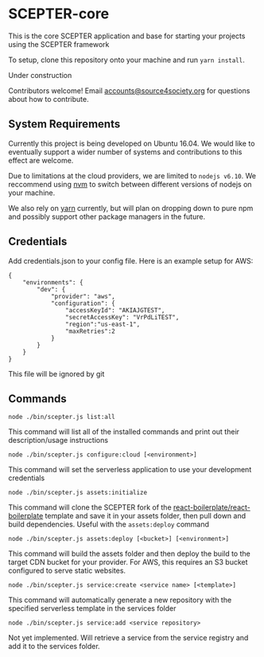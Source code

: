 # SCEPTER-core

This is the core SCEPTER application and base for starting your projects using the SCEPTER framework

To setup, clone this repository onto your machine and run `yarn install`.

Under construction

Contributors welcome! Email accounts@source4society.org for questions about how to contribute.

## System Requirements

Currently this project is being developed on Ubuntu 16.04. We would like to eventually support a wider number of systems and contributions to this effect are welcome.

Due to limitations at the cloud providers, we are limited to `nodejs v6.10`. We reccommend using [nvm](https://github.com/creationix/nvm) to switch between different versions of nodejs on your machine.

We also rely on [yarn](https://yarnpkg.com/en/) currently, but will plan on dropping down to pure npm and possibly support other package managers in the future.

## Credentials

Add credentials.json to your config file. Here is an example setup for AWS:

    {
        "environments": {
            "dev": {
                "provider": "aws",
                "configuration": { 
                    "accessKeyId": "AKIAJGTEST",
                    "secretAccessKey": "VrPdLiTEST",
                    "region":"us-east-1",
                    "maxRetries":2
                }
            }
        }
    }

This file will be ignored by git

## Commands

    node ./bin/scepter.js list:all

This command will list all of the installed commands and print out their description/usage instructions

    node ./bin/scepter.js configure:cloud [<environment>]

This command will set the serverless application to use your development credentials

    node ./bin/scepter.js assets:initialize

This command will clone the SCEPTER fork of the [react-boilerplate/react-boilerplate](https://github.com/react-boilerplate/react-boilerplate) template and save it in your assets folder, then pull down and build dependencies. Useful with the `assets:deploy` command

    node ./bin/scepter.js assets:deploy [<bucket>] [<environment>]

This command will build the assets folder and then deploy the build to the target CDN bucket for your provider. For AWS, this requires an S3 bucket configured to serve static websites. 

    node ./bin/scepter.js service:create <service name> [<template>]

This command will automatically generate a new repository with the specified serverless template in the services folder

    node ./bin/scepter.js service:add <service repository>

Not yet implemented. Will retrieve a service from the service registry and add it to the services folder.

